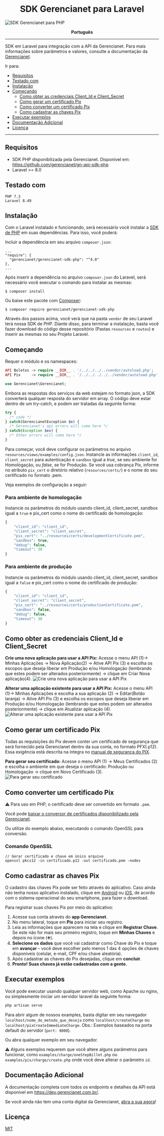 <h1 align="center">SDK Gerencianet para Laravel</h1>

![SDK Gerencianet para PHP](https://media-exp1.licdn.com/dms/image/C4D1BAQH9taNIaZyh_Q/company-background_10000/0/1603126623964?e=2159024400&v=beta&t=coQC_AK70vTYL3NdvbeIaeYts8nKumNHjvvIGCmq5XA)

<p align="center">
  <span><b>Português</b></span>
</p>

---

SDK em Laravel para integração com a API da Gerencianet.
Para mais informações sobre parâmetros e valores, consulte a documentação da [Gerencianet](http://gerencianet.com.br).

Ir para:
* [Requisitos](#requisitos)
* [Testado com](#testado-com)
* [Instalação](#instalação)
* [Começando](#começando)
  * [Como obter as credenciais Client_Id e Client_Secret](#como-obter-as-credenciais-client_id-e-client_secret)
  * [Como gerar um certificado Pix](#como-gerar-um-certificado-pix)
  * [Como converter um certificado Pix](#como-converter-um-certificado-pix)
  * [Como cadastrar as chaves Pix](#como-cadastrar-as-chaves-pix)
* [Executar exemplos](#executar-exemplos)
* [Documentação Adicional](#documentação-adicional)
* [Licença](#licença)

---

## Requisitos
* SDK PHP disponibilizada pela Gerencianet. Disponível em: https://github.com/gerencianet/gn-api-sdk-php
* Laravel >= 8.0

## Testado com
```
PHP 7.3
Laravel 8.49
```

## Instalação
Com o Laravel instalado e funcionando, será necessário você instalar a [SDK de PHP](https://github.com/gerencianet/gn-api-sdk-php) em suas dependências. Para isso, você poderá:

Incluir a dependência em seu arquivo `composer.json`:
```
...
"require": {
  "gerencianet/gerencianet-sdk-php": "^4.0"
},
...
```
Após inserir a dependência no arquivo `composer.json` do Laravel, será necessário você executar o comando para instalar as mesmas: 
```
$ composer install
```
Ou baixe este pacote com [Composer](https://getcomposer.org/):
```
$ composer require gerencianet/gerencianet-sdk-php
```

Através dos passos acima, você verá que na pasta `vendor` de seu Laravel terá nossa SDK de PHP. Diante disso, para terminar a instalação, basta você fazer download do código desse repositório (Pastas `resources` e `routes`) e inserir as mesmas no seu Projeto Laravel. 


## Começando
Requer o módulo e os namespaces:
```php
API Boletos -> require __DIR__ . '/../../../../vendor/autoload.php';
API Pix     -> require __DIR__ . '/../../../../../vendor/autoload.php';

use Gerencianet\Gerencianet;
```

Embora as respostas dos serviços da web estejam no formato json, a SDK converterá qualquer resposta do servidor em array. O código deve estar dentro de um try-catch, e podem ser tratadas da seguinte forma:

```php
try {
  /* code */
} catch(GerencianetException $e) {
  /* Gerencianet's api errors will come here */
} catch(Exception $ex) {
  /* Other errors will come here */
}
```

Para começar, você deve configurar os parâmetros no arquivo `resources/views/examples/config.json`. Instancie as informações `client_id`, `client_secret` para autenticação e `sandbox` igual a *true*, se seu ambiente for Homologação, ou *false*, se for Produção. Se você usa cobrança Pix, informe no atributo `pix_cert` o diretório relativo (`resources/certs/`) e o nome do seu certificado no formato .pem.

Veja exemplos de configuração a seguir:

### Para ambiente de homologação
Instancie os parâmetros do módulo usando client_id, client_secret, sandbox igual a `true` e pix_cert como o nome do certificado de homologação:
```php
{
    "client_id": "client_id",
    "client_secret": "client_secret",
    "pix_cert": "../resources/certs/developmentCertificate.pem",
    "sandbox": true,
    "debug": false,
    "timeout": 30
}
```

### Para ambiente de produção
Instancie os parâmetros do módulo usando client_id, client_secret, sandbox igual a `false` e pix_cert como o nome do certificado de produção:
```php 
{
    "client_id": "client_id",
    "client_secret": "client_secret",
    "pix_cert": "../resources/certs/productionCertificate.pem",
    "sandbox": false,
    "debug": false,
    "timeout": 30
}
```

## Como obter as credenciais Client_Id e Client_Secret

**Crie uma nova aplicação para usar a API Pix:** Acesse o menu API (1)-> Minhas Aplicações -> Nova Aplicação(2) -> Ative API Pix (3) e escolha os escopos que deseja liberar em Produção e/ou Homologação (lembrando que estes podem ser alterados posteriormente) -> clique em Criar Nova aplicação(4).
![Crie uma nova aplicação para usar a API Pix](https://t-images.imgix.net/https%3A%2F%2Fapp-us-east-1.t-cdn.net%2F5fa37ea6b47fe9313cb4c9ca%2Fposts%2F603543ff4253cf5983339cf1%2F603543ff4253cf5983339cf1_88071.png?width=1240&w=1240&auto=format%2Ccompress&ixlib=js-2.3.1&s=2f24c7ea5674dbbea13773b3a0b1e95c)


**Alterar uma aplicação existente para usar a API Pix:** Acesse o menu API (1)-> Minhas Aplicações e escolha a sua aplicação (2) -> Editar(Botão laranja) -> Ative API Pix (3) e escolha os escopos que deseja liberar em Produção e/ou Homologação (lembrando que estes podem ser alterados posteriormente) -> clique em Atualizar aplicação (4).
![Alterar uma aplicação existente para usar a API Pix](https://app-us-east-1.t-cdn.net/5fa37ea6b47fe9313cb4c9ca/posts/603544082060b2e9b88bc717/603544082060b2e9b88bc717_22430.png)


## Como gerar um certificado Pix

Todas as requisições do Pix devem conter um certificado de segurança que será fornecido pela Gerencianet dentro da sua conta, no formato PFX(.p12). Essa exigência está descrita na íntegra no [manual de segurança do PIX](https://www.bcb.gov.br/estabilidadefinanceira/comunicacaodados).

**Para gerar seu certificado:** Acesse o menu API (1) -> Meus Certificados (2) e escolha o ambiente em que deseja o certificado: Produção ou Homologação -> clique em Novo Certificado (3).
![Para gerar seu certificado](https://app-us-east-1.t-cdn.net/5fa37ea6b47fe9313cb4c9ca/posts/603543f7d1778b2d725dea1e/603543f7d1778b2d725dea1e_85669.png)


## Como converter um certificado Pix

:warning: Para uso em PHP, o certificado deve ser convertido em formato `.pem`.

Você pode [baixar o conversor de certificados disponibilizado pela Gerencianet](https://pix.gerencianet.com.br/ferramentas/conversorGerencianet.exe). 

Ou utilize do exemplo abaixo, executando o comando OpenSSL para conversão.

### Comando OpenSSL
```
// Gerar certificado e chave em único arquivo
openssl pkcs12 -in certificado.p12 -out certificado.pem -nodes
```

## Como cadastrar as chaves Pix
O cadastro das chaves Pix pode ser feito através do aplicativo. Caso ainda não tenha nosso aplicativo instalado, clique em [Android](https://play.google.com/store/apps/details?id=br.com.gerencianet.app) ou [iOS](https://apps.apple.com/br/app/gerencianet/id1443363326), de acordo com o sistema operacional do seu smartphone, para fazer o download.

Para registrar suas chaves Pix por meio do aplicativo:
1. Acesse sua conta através do **app Gerencianet**.
2. No menu lateral, toque em **Pix** para iniciar seu registro.
3. Leia as informações que aparecem na tela e clique em **Registrar Chave**.
    Se este não for mais seu primeiro registro, toque em **Minhas Chaves** e depois no ícone (➕).
4. **Selecione os dados** que você vai cadastrar como Chave do Pix e toque em **avançar** – você deve escolher pelo menos 1 das 4 opções de chaves disponíveis (celular, e-mail, CPF e/ou chave aleatória).
5. Após cadastrar as chaves do Pix desejadas, clique em **concluir**.
6. **Pronto! Suas chaves já estão cadastradas com a gente.**


## Executar exemplos
Você pode executar usando qualquer servidor web, como Apache ou nginx, ou simplesmente iniciar um servidor laravel da seguinte forma:

```php
php artisan serve
```

Para abrir algum de nossos examples, basta digitar em seu navegador `localhost/nome_do_metodo_que_deseja` como `localhost/createCharge` ou `localhost/pixCreateImmediateCharge`. 
Obs.: Exemplos baseados na porta default do servidor (`port: 8000`). 

Ou abra qualquer exemplo em seu navegador.

:warning: Alguns exemplos requerem que você altere alguns parâmetros para funcionar, como `examples/charge/oneStepBillet.php` ou `examples/pix/charge/create.php` onde você deve alterar o parâmetro `id`.

## Documentação Adicional

A documentação completa com todos os endpoints e detalhes da API está disponível em https://dev.gerencianet.com.br/.

Se você ainda não tem uma conta digital da Gerencianet, [abra a sua agora](https://sistema.gerencianet.com.br/)!

## Licença
[MIT](LICENSE)

